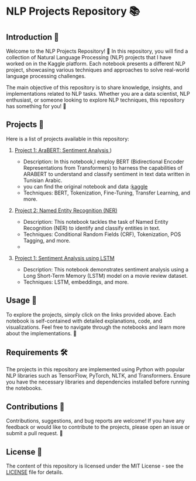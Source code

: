 # NLP Projects Repository 📚




## Introduction 🎉

Welcome to the NLP Projects Repository! 🚀 In this repository, you will find a collection of Natural Language Processing (NLP) projects that I have worked on in the Kaggle platform. Each notebook presents a different NLP project, showcasing various techniques and approaches to solve real-world language processing challenges.

The main objective of this repository is to share knowledge, insights, and implementations related to NLP tasks. Whether you are a data scientist, NLP enthusiast, or someone looking to explore NLP techniques, this repository has something for you! 🌟

## Projects 📑

Here is a list of projects available in this repository:

1. [Project 1: AraBERT: Sentiment Analysis ](/sentiment-analysis-for-tunisian-dialect-arabertt%20(5).ipynb))

   - Description: In this notebook,I employ BERT (Bidirectional Encoder Representations from Transformers) to harness the capabilities of ARABERT to understand and classify sentiment in text data written in Tunisian Arabic.
   - you can find the original notebook and data :[kaggle](https://www.kaggle.com/code/seifmechi/credit-default-risk)
   - Techniques: BERT, Tokenization, Fine-Tuning, Transfer Learning, and more.

     
2. [Project 2: Named Entity Recognition (NER)](notebooks/project2_named_entity_recognition.ipynb)
   - Description: This notebook tackles the task of Named Entity Recognition (NER) to identify and classify entities in text.
   - Techniques: Conditional Random Fields (CRF), Tokenization, POS Tagging, and more.
   - 
3. [Project 1: Sentiment Analysis using LSTM](notebooks/project1_sentiment_analysis_lstm.ipynb)
   - Description: This notebook demonstrates sentiment analysis using a Long Short-Term Memory (LSTM) model on a movie review dataset.
   - Techniques: LSTM, embeddings, and more.



## Usage 🚀

To explore the projects, simply click on the links provided above. Each notebook is self-contained with detailed explanations, code, and visualizations. Feel free to navigate through the notebooks and learn more about the implementations. 📝

## Requirements 🛠️

The projects in this repository are implemented using Python with popular NLP libraries such as TensorFlow, PyTorch, NLTK, and Transformers. Ensure you have the necessary libraries and dependencies installed before running the notebooks.

## Contributions 🤝

Contributions, suggestions, and bug reports are welcome! If you have any feedback or would like to contribute to the projects, please open an issue or submit a pull request. 🙌

## License 📜

The content of this repository is licensed under the MIT License - see the [LICENSE](LICENSE) file for details.

